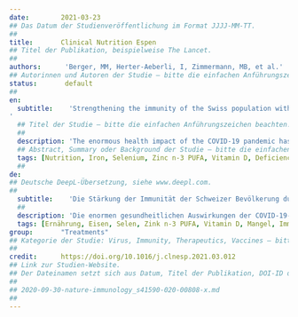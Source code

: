 ```yaml
---
date:        2021-03-23
## Das Datum der Studienveröffentlichung im Format JJJJ-MM-TT.
##
title:       Clinical Nutrition Espen
## Titel der Publikation, beispielweise The Lancet.
##
authors:      'Berger, MM, Herter-Aeberli, I, Zimmermann, MB, et al.'
## Autorinnen und Autoren der Studie – bitte die einfachen Anführungszeichen beachten!
status:       default
##
en:
  subtitle:    'Strengthening the immunity of the Swiss population with micronutrients: A narrative review and call for action
'
  ## Titel der Studie – bitte die einfachen Anführungszeichen beachten!
  ##
  description: 'The enormous health impact of the COVID-19 pandemic has refocused attention on measures to optimize immune function and vaccine response. Dietary deficiencies of micronutrients can weaken adaptive immunity. The aim of this review was to examine links between micronutrients, immune function and COVID-19 infection, with a focus on nutritional risks in subgroups of the Swiss population. Scoping review on the associations between selected micronutrients (vitamins D and C, iron, selenium, zinc, and n-3 PUFAs) and immunity, with particular reference to the Swiss population. These nutrients were chosen because previous EFSA reviews have concluded they play a key role in immunity. The review discusses the available knowledge on links between sufficient nutrient status, optimal immune function, and prevention of respiratory tract infections. Because of the rapid spread of the COVID-19 pandemic, controlled intervention studies of micronutrients in the context of COVID-19 infection are now underway, but evidence is not yet available to draw conclusions. The anti-inflammatory properties of n-3 PUFAs are well established. In Switzerland, several subgroups of the population are at clear risk of nutrient deficiencies; e.g., older adults, multiple comorbidities, obesity, pregnancy, and institutionalized. Low intakes of n-3 PUFA are present in a large proportion of the population. There are clear and strong relationships between micronutrient and n-3 PUFA status and immune function, and subgroups of the Swiss population are at risk for deficient intakes. Therefore, during the COVID-19 pandemic, as a complement to a healthy and balanced diet, it may be prudent to consider supplementation with a combination of moderate doses of Vitamins C and D, as well as of Se, Zn and n-3 PUFA, in risk groups.'
  ## Abstract, Summary oder Background der Studie – bitte die einfachen Anführungszeichen beachten!
  tags: [Nutrition, Iron, Selenium, Zinc n-3 PUFA, Vitamin D, Deficiency, Immunity]
  ##
de: 
## Deutsche DeepL-Übersetzung, siehe www.deepl.com.
##
  subtitle:    'Die Stärkung der Immunität der Schweizer Bevölkerung durch Mikronährstoffe: Ein narrativer Überblick und ein Aufruf zum Handeln'
  ##
  description: 'Die enormen gesundheitlichen Auswirkungen der COVID-19-Pandemie haben die Aufmerksamkeit auf Maßnahmen zur Optimierung der Immunfunktion und der Impfstoffreaktion gelenkt. Ein Mangel an Mikronährstoffen in der Ernährung kann die adaptive Immunität schwächen. Ziel dieser Übersichtsarbeit war, Zusammenhänge zwischen Mikronährstoffen, Immunfunktion und COVID-19-Infektion zu untersuchen, wobei der Schwerpunkt auf Ernährungsrisiken in Untergruppen der Schweizer Bevölkerung lag. Als Methode kam ein Scoping Review über die Zusammenhänge zwischen ausgewählten Mikronährstoffen (Vitamin D und C, Eisen, Selen, Zink und n-3 PUFAs) und Immunität mit besonderem Bezug auf die Schweizer Bevölkerung zum Einsatz. Diese Nährstoffe wurden ausgewählt, weil frühere Überprüfungen der EFSA zu dem Schluss kamen, dass sie eine Schlüsselrolle bei der Immunität spielen. In dem Bericht werden die verfügbaren Erkenntnisse über die Zusammenhänge zwischen einem ausreichenden Nährstoffstatus, einer optimalen Immunfunktion und der Prävention von Atemwegsinfektionen erörtert. Aufgrund der raschen Ausbreitung der COVID-19-Pandemie werden derzeit kontrollierte Interventionsstudien zu Mikronährstoffen im Zusammenhang mit COVID-19-Infektionen durchgeführt, aber es liegen noch keine Erkenntnisse vor, um Schlussfolgerungen zu ziehen. Die entzündungshemmenden Eigenschaften von n-3-PUFAs sind gut belegt. In der Schweiz gibt es mehrere Bevölkerungsgruppen, bei denen ein eindeutiges Risiko für einen Nährstoffmangel besteht, z. B. ältere Erwachsene, Menschen mit mehreren Erkrankungen, Übergewichtige, Schwangere und Heimbewohner. Ein großer Teil der Bevölkerung nimmt zu wenig n-3-PUFA auf. Es gibt klare und starke Zusammenhänge zwischen dem Mikronährstoff- und n-3-PUFA-Status und der Immunfunktion, und bei Untergruppen der Schweizer Bevölkerung besteht ein Risiko für eine unzureichende Zufuhr. Daher könnte während der COVID-19-Pandemie ratsam sein, als Ergänzung zu einer gesunden und ausgewogenen Ernährung in Risikogruppen eine Kombination aus moderaten Dosen der Vitamine C und D sowie von Se, Zn und n-3-PUFA zu erwägen.'
  tags: [Ernährung, Eisen, Selen, Zink n-3 PUFA, Vitamin D, Mangel, Immunität]
group:       "Treatments"
## Kategorie der Studie: Virus, Immunity, Therapeutics, Vaccines – bitte die Anführungszeichen beachten!
##
credit:      https://doi.org/10.1016/j.clnesp.2021.03.012
## Link zur Studien-Website.
## Der Dateinamen setzt sich aus Datum, Titel der Publikation, DOI-ID der Studie (nach dem letzten Slash) und der Dateiendung zusammen. Bitte den Unterstrich vor der DOI-ID beachten!
##
## 2020-09-30-nature-immunology_s41590-020-00808-x.md
##
---
```

<object data="{{ page.link }}" style='height:calc(100vh - 400px); width: 100%' type='application/pdf'></object>
